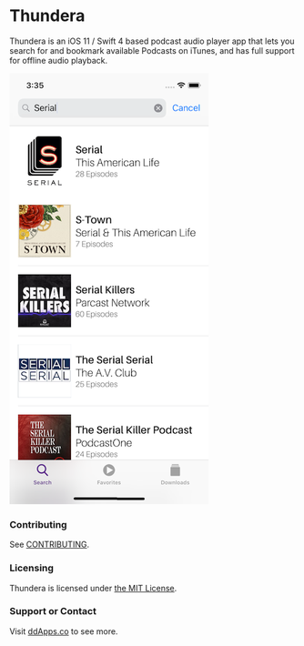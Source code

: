 # Thundera
Thundera is an iOS 11 / Swift 4 based podcast audio player app that lets you search for and bookmark available Podcasts on iTunes, and has full support for offline audio playback.

![](art/screenshot/thundera-05.png?raw=true)

### Contributing
See [CONTRIBUTING](CONTRIBUTING.md).

### Licensing
Thundera is licensed under [the MIT License](LICENSE).

### Support or Contact
Visit [ddApps.co](http://ddapps.co) to see more.
